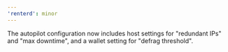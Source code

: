 ```yaml
---
'renterd': minor
---
```


The autopilot configuration now includes host settings for "redundant IPs" and "max downtime", and a wallet setting for "defrag threshold".
